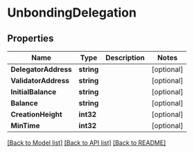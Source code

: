 # UnbondingDelegation

## Properties

Name | Type | Description | Notes
------------ | ------------- | ------------- | -------------
**DelegatorAddress** | **string** |  | [optional] 
**ValidatorAddress** | **string** |  | [optional] 
**InitialBalance** | **string** |  | [optional] 
**Balance** | **string** |  | [optional] 
**CreationHeight** | **int32** |  | [optional] 
**MinTime** | **int32** |  | [optional] 

[[Back to Model list]](../README.md#documentation-for-models) [[Back to API list]](../README.md#documentation-for-api-endpoints) [[Back to README]](../README.md)


